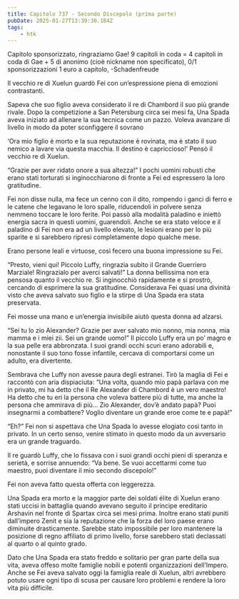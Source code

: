 ```yaml
---
title: Capitolo 737 - Secondo Discepolo (prima parte)
pubDate: 2025-01-27T13:39:30.184Z
tags:
    - htk
---
```



Capitolo sponsorizzato, ringraziamo Gae!
9 capitoli in coda = 4 capitoli in coda di Gae + 5 di anonimo (cioè nickname non specificato),
0/1 sponsorizzazioni 1 euro a capitolo,
-Schadenfreude


Il vecchio re di Xuelun guardò Fei con un’espressione piena di emozioni contrastanti.


Sapeva che suo figlio aveva considerato il re di Chambord il suo più grande rivale. Dopo la competizione a San Petersburg circa sei mesi fa, Una Spada aveva iniziato ad allenare la sua tecnica come un pazzo. Voleva avanzare di livello in modo da poter sconfiggere il sovrano


‘Ora mio figlio è morto e la sua reputazione è rovinata, ma è stato il suo nemico a lavare via questa macchia. Il destino è capriccioso!’ Pensò il vecchio re di Xuelun.


“Grazie per aver ridato onore a sua altezza!” I pochi uomini robusti che erano stati torturati si inginocchiarono di fronte a Fei ed espressero la loro gratitudine.


Fei non disse nulla, ma fece un cenno con il dito, rompendo i ganci di ferro e le catene che legavano le loro spalle, riducendoli in polvere senza nemmeno toccare le loro ferite. Poi passò alla modalità paladino e iniettò energia sacra in questi uomini, guarendoli.
Anche se era stato veloce e il paladino di Fei non era ad un livello elevato, le lesioni erano per lo più sparite e si sarebbero ripresi completamente dopo qualche mese.


Erano persone leali e virtuose, così fecero una buona impressione su Fei.


“Presto, vieni qui! Piccolo Luffy, ringrazia subito il Grande Guerriero Marziale! Ringrazialo per averci salvati!” La donna bellissima non era pensosa quanto il vecchio re. Si inginocchiò rapidamente e si prostrò, cercando di esprimere la sua gratitudine. Considerava Fei quasi una divinità visto che aveva salvato suo figlio e la stirpe di Una Spada era stata preservata.


Fei mosse una mano e un’energia invisibile aiutò questa donna ad alzarsi.


“Sei tu lo zio Alexander? Grazie per aver salvato mio nonno, mia nonna, mia mamma e i miei zii. Sei un grande uomo!” Il piccolo Luffy era un po’ magro e la sua pelle era abbronzata. I suoi grandi occhi scuri erano adorabili e, nonostante il suo tono fosse infantile, cercava di comportarsi come un adulto, era divertente.


Sembrava che Luffy non avesse paura degli estranei. Tirò la maglia di Fei e raccontò con aria dispiaciuta: “Una volta, quando mio papà parlava con me in privato, mi ha detto che il Re Alexander di Chambord è un vero maestro! Ha detto che tu eri la persona che voleva battere più di tutte, ma anche la persona che ammirava di più… Zio Alexander, dov’è andato papà? Puoi insegnarmi a combattere? Voglio diventare un grande eroe come te e papà!”


“Eh?” Fei non si aspettava che Una Spada lo avesse elogiato così tanto in privato. In un certo senso, venire stimato in questo modo da un avversario era un grande traguardo.


Il re guardò Luffy, che lo fissava con i suoi grandi occhi pieni di speranza e serietà, e sorrise annuendo: “Va bene. Se vuoi accettarmi come tuo maestro, puoi diventare il mio secondo discepolo!”


Fei non aveva fatto questa offerta con leggerezza.


Una Spada era morto e la maggior parte dei soldati élite di Xuelun erano stati uccisi in battaglia quando avevano seguito il principe ereditario Arshavin nel fronte di Spartax circa sei mesi prima.
Inoltre erano stati puniti dall’impero Zenit e sia la reputazione che la forza del loro paese erano diminuite drasticamente. Sarebbe stato impossibile per loro mantenere la posizione di regno affiliato di primo livello, forse sarebbero stati declassati al quarto o al quinto grado.


Dato che Una Spada era stato freddo e solitario per gran parte della sua vita, aveva offeso molte famiglie nobili e potenti organizzazioni dell’Impero. Anche se Fei aveva salvato oggi la famiglia reale di Xuelun, altri avrebbero potuto usare ogni tipo di scusa per causare loro problemi e rendere la loro vita più difficile.
